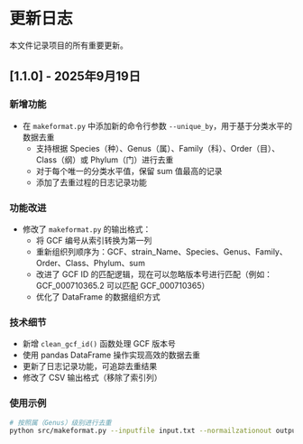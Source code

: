 # 更新日志

本文件记录项目的所有重要更新。

## [1.1.0] - 2025年9月19日

### 新增功能
- 在 `makeformat.py` 中添加新的命令行参数 `--unique_by`，用于基于分类水平的数据去重
  - 支持根据 Species（种）、Genus（属）、Family（科）、Order（目）、Class（纲）或 Phylum（门）进行去重
  - 对于每个唯一的分类水平值，保留 sum 值最高的记录
  - 添加了去重过程的日志记录功能

### 功能改进
- 修改了 `makeformat.py` 的输出格式：
  - 将 GCF 编号从索引转换为第一列
  - 重新组织列顺序为：GCF、strain_Name、Species、Genus、Family、Order、Class、Phylum、sum
  - 改进了 GCF ID 的匹配逻辑，现在可以忽略版本号进行匹配（例如：GCF_000710365.2 可以匹配 GCF_000710365）
  - 优化了 DataFrame 的数据组织方式

### 技术细节
- 新增 `clean_gcf_id()` 函数处理 GCF 版本号
- 使用 pandas DataFrame 操作实现高效的数据去重
- 更新了日志记录功能，可追踪去重结果
- 修改了 CSV 输出格式（移除了索引列）

### 使用示例
```bash
# 按照属（Genus）级别进行去重
python src/makeformat.py --inputfile input.txt --normailzationout output.csv --config cfg/config.yaml --unique_by Genus
```